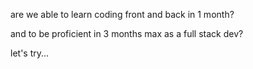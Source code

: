 are we able to learn coding front and back in 1 month?

and to be proficient in 3 months max as a full stack dev?

let's try...


